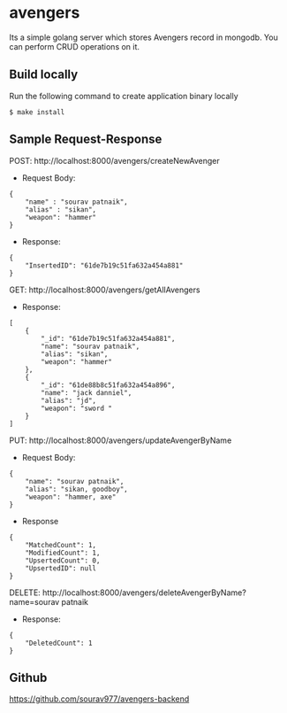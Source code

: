 # avengers
Its a simple golang server which stores Avengers record in mongodb. You can perform CRUD operations on it. 


## Build locally
Run the following command to create application binary locally

```shell
$ make install
```

## Sample Request-Response
POST: http://localhost:8000/avengers/createNewAvenger
- Request Body:
```shell
{
    "name" : "sourav patnaik",
    "alias" : "sikan",
    "weapon": "hammer"
}
```
- Response:
```shell
{
    "InsertedID": "61de7b19c51fa632a454a881"
}
```

GET: http://localhost:8000/avengers/getAllAvengers
- Response:
```shell
[
    {
        "_id": "61de7b19c51fa632a454a881",
        "name": "sourav patnaik",
        "alias": "sikan",
        "weapon": "hammer"
    },
    {
        "_id": "61de88b8c51fa632a454a896",
        "name": "jack danniel",
        "alias": "jd",
        "weapon": "sword "
    }
]
```


PUT: http://localhost:8000/avengers/updateAvengerByName
- Request Body:
```shell
{
    "name": "sourav patnaik",
    "alias": "sikan, goodboy",
    "weapon": "hammer, axe"
}
```
- Response
```shell
{
    "MatchedCount": 1,
    "ModifiedCount": 1,
    "UpsertedCount": 0,
    "UpsertedID": null
}
```

DELETE: http://localhost:8000/avengers/deleteAvengerByName?name=sourav patnaik
- Response:
```shell
{
    "DeletedCount": 1
}
```

## Github
https://github.com/sourav977/avengers-backend
